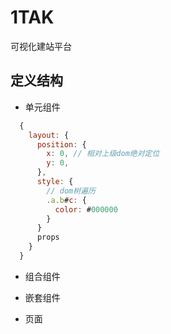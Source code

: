 # 1TAK

可视化建站平台

## 定义结构

* 单元组件

```javascript
  {
    layout: {
      position: {
        x: 0, // 相对上级dom绝对定位
        y: 0,
      },
      style: {
        // dom树遍历
        .a.b#c: {
          color: #000000
        }
      }
      props
    }
  }
```

* 组合组件  

* 嵌套组件  

* 页面  
